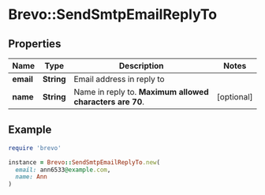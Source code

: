 # Brevo::SendSmtpEmailReplyTo

## Properties

| Name | Type | Description | Notes |
| ---- | ---- | ----------- | ----- |
| **email** | **String** | Email address in reply to |  |
| **name** | **String** | Name in reply to. **Maximum allowed characters are 70**.  | [optional] |

## Example

```ruby
require 'brevo'

instance = Brevo::SendSmtpEmailReplyTo.new(
  email: ann6533@example.com,
  name: Ann
)
```

